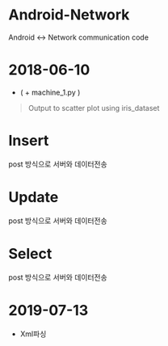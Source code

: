 # Android-Network
Android <-> Network communication code

# 2018-06-10
- ( + machine_1.py ) 
<blockquote>
Output to scatter plot using iris_dataset
</blockquote>
<h1>Insert</h1>
post 방식으로 서버와 데이터전송
<h1>Update</h1>
post 방식으로 서버와 데이터전송
<h1>Select</h1>
post 방식으로 서버와 데이터전송

# 2019-07-13
* Xml파싱

